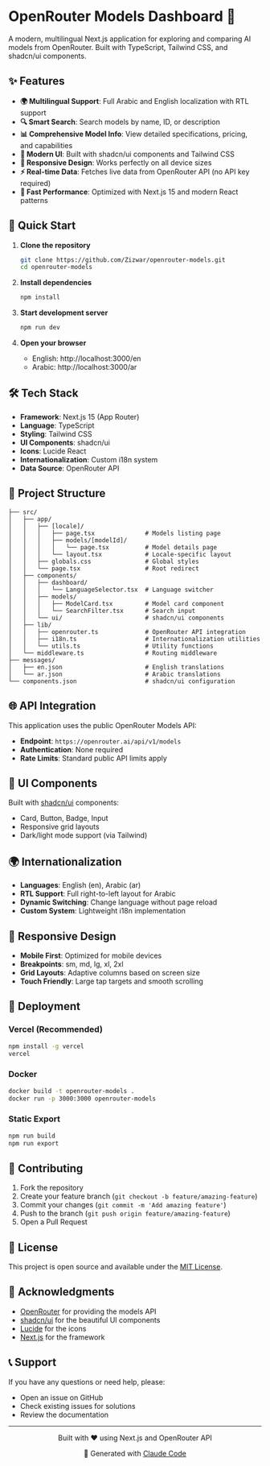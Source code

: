 # OpenRouter Models Dashboard 🤖

A modern, multilingual Next.js application for exploring and comparing AI models from OpenRouter. Built with TypeScript, Tailwind CSS, and shadcn/ui components.

## ✨ Features

- **🌍 Multilingual Support**: Full Arabic and English localization with RTL support
- **🔍 Smart Search**: Search models by name, ID, or description
- **📊 Comprehensive Model Info**: View detailed specifications, pricing, and capabilities
- **🎨 Modern UI**: Built with shadcn/ui components and Tailwind CSS
- **📱 Responsive Design**: Works perfectly on all device sizes
- **⚡ Real-time Data**: Fetches live data from OpenRouter API (no API key required)
- **🚀 Fast Performance**: Optimized with Next.js 15 and modern React patterns

## 🚀 Quick Start

1. **Clone the repository**
   ```bash
   git clone https://github.com/Zizwar/openrouter-models.git
   cd openrouter-models
   ```

2. **Install dependencies**
   ```bash
   npm install
   ```

3. **Start development server**
   ```bash
   npm run dev
   ```

4. **Open your browser**
   - English: http://localhost:3000/en
   - Arabic: http://localhost:3000/ar

## 🛠️ Tech Stack

- **Framework**: Next.js 15 (App Router)
- **Language**: TypeScript
- **Styling**: Tailwind CSS
- **UI Components**: shadcn/ui
- **Icons**: Lucide React
- **Internationalization**: Custom i18n system
- **Data Source**: OpenRouter API

## 📁 Project Structure

```
├── src/
│   ├── app/
│   │   ├── [locale]/
│   │   │   ├── page.tsx              # Models listing page
│   │   │   ├── models/[modelId]/
│   │   │   │   └── page.tsx          # Model details page
│   │   │   └── layout.tsx            # Locale-specific layout
│   │   ├── globals.css               # Global styles
│   │   └── page.tsx                  # Root redirect
│   ├── components/
│   │   ├── dashboard/
│   │   │   └── LanguageSelector.tsx  # Language switcher
│   │   ├── models/
│   │   │   ├── ModelCard.tsx         # Model card component
│   │   │   └── SearchFilter.tsx      # Search input
│   │   └── ui/                       # shadcn/ui components
│   ├── lib/
│   │   ├── openrouter.ts             # OpenRouter API integration
│   │   ├── i18n.ts                   # Internationalization utilities
│   │   └── utils.ts                  # Utility functions
│   └── middleware.ts                 # Routing middleware
├── messages/
│   ├── en.json                       # English translations
│   └── ar.json                       # Arabic translations
└── components.json                   # shadcn/ui configuration
```

## 🌐 API Integration

This application uses the public OpenRouter Models API:
- **Endpoint**: `https://openrouter.ai/api/v1/models`
- **Authentication**: None required
- **Rate Limits**: Standard public API limits apply

## 🎨 UI Components

Built with [shadcn/ui](https://ui.shadcn.com/) components:
- Card, Button, Badge, Input
- Responsive grid layouts
- Dark/light mode support (via Tailwind)

## 🌍 Internationalization

- **Languages**: English (en), Arabic (ar)
- **RTL Support**: Full right-to-left layout for Arabic
- **Dynamic Switching**: Change language without page reload
- **Custom System**: Lightweight i18n implementation

## 📱 Responsive Design

- **Mobile First**: Optimized for mobile devices
- **Breakpoints**: sm, md, lg, xl, 2xl
- **Grid Layouts**: Adaptive columns based on screen size
- **Touch Friendly**: Large tap targets and smooth scrolling

## 🚢 Deployment

### Vercel (Recommended)
```bash
npm install -g vercel
vercel
```

### Docker
```bash
docker build -t openrouter-models .
docker run -p 3000:3000 openrouter-models
```

### Static Export
```bash
npm run build
npm run export
```

## 🤝 Contributing

1. Fork the repository
2. Create your feature branch (`git checkout -b feature/amazing-feature`)
3. Commit your changes (`git commit -m 'Add amazing feature'`)
4. Push to the branch (`git push origin feature/amazing-feature`)
5. Open a Pull Request

## 📄 License

This project is open source and available under the [MIT License](LICENSE).

## 🙏 Acknowledgments

- [OpenRouter](https://openrouter.ai/) for providing the models API
- [shadcn/ui](https://ui.shadcn.com/) for the beautiful UI components
- [Lucide](https://lucide.dev/) for the icons
- [Next.js](https://nextjs.org/) for the framework

## 📞 Support

If you have any questions or need help, please:
- Open an issue on GitHub
- Check existing issues for solutions
- Review the documentation

---

<div align="center">
  <p>Built with ❤️ using Next.js and OpenRouter API</p>
  <p>🤖 Generated with <a href="https://claude.ai/code">Claude Code</a></p>
</div>
